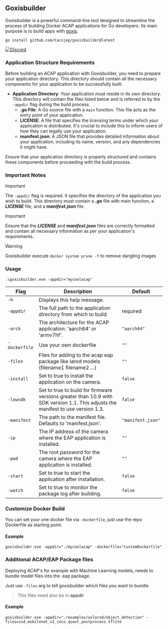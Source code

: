 ## Goxisbuilder

Goxisbuilder is a powerful command-line tool designed to streamline the process of building Docker ACAP applications for Go developers. 
Its main purpose is to build apps with [goxis](https://github.com/Cacsjep/goxis).

```shell
go install github.com/Cacsjep/goxisbuilder@latest
```

[![Discord](https://img.shields.io/badge/Discord-Join%20us-blue?style=for-the-badge&logo=discord)](https://discord.gg/we6EqDSJ)

### Application Structure Requirements
Before building an ACAP application with Goxisbuilder, you need to prepare your application directory. This directory should contain all the necessary components for your application to be successfully built:

- **Application Directory**: Your application must reside in its own directory. This directory will contain the files listed below and is referred to by the `-appdir` flag during the build process.
  - **.go File**: A Go source file with a `main` function. This file acts as the entry point of your application.
  - **LICENSE**: A file that specifies the licensing terms under which your application is distributed. It's crucial to include this to inform users of how they can legally use your application.
  - **manifest.json**: A JSON file that provides detailed information about your application, including its name, version, and any dependencies it might have.

Ensure that your application directory is properly structured and contains these components before proceeding with the build process.

### Important Notes
> [!IMPORTANT] 
> The `-appdir` flag is required. It specifies the directory of the application you wish to build. 
> This directory must contain a ***.go*** file with main function, a ***LICENSE*** file, and a ***manifest.json*** file.

> [!IMPORTANT] 
> Ensure that the ***LICENSE*** and ***manifest.json*** files are correctly formatted and contain all necessary information as per your application's requirements.

> [!WARNING] 
> Goxisbuilder execute ```docker system prune -f``` to remove dangling images 

### Usage

```shell
.\goxisbuilder.exe -appdir="mycoolacap"
```

| Flag              | Description                                                                                                                      | Default           |
| ----------------- | -------------------------------------------------------------------------------------------------------------------------------- | ----------------- |
| `-h`              | Displays this help message.                                                                                                      |                   |
| `-appdir`         | The full path to the application directory from which to build.                                                                  | required          |
| `-arch`           | The architecture for the ACAP application: 'aarch64' or 'armv7hf'.                                                               | `"aarch64"`       |
| `-dockerfile`     | Use your own dockerfile                                                                                                          | `""`       |
| `-files`          | Files for adding to the acap eap package like larod models (filename1 filename2 ...)                                             | `""`       |
| `-install`        | Set to true to install the application on the camera.                                                                            | `false`           |
| `-lowsdk`         | Set to true to build for firmware versions greater than 10.9 with SDK version 1.1. This adjusts the manifest to use version 1.3. | `false`           |
| `-manifest`       | The path to the manifest file. Defaults to 'manifest.json'.                                                                      | `"manifest.json"` |
| `-ip`             | The IP address of the camera where the EAP application is installed.                                                             | `""`              |
| `-pwd`            | The root password for the camera where the EAP application is installed.                                                         | `""`              |
| `-start`          | Set to true to start the application after installation.                                                                         | `false`           |
| `-watch`          | Set to true to monitor the package log after building.                                                                           | `false`           |

### Customize Docker Build
You can set your one docker file via `-dockerfile`,
just use the repo Dockerfile as starting point.

#### Example
```
goxisbuilder.exe -appdir="./mycoolacap" -dockerfile="CustomDockerfile"
```


### Additional ACAP/EAP Package files
Deploying ACAP's for example with Machine Learning models,
needs to bundle model files into the .eap package.

Just use `-files` arg to tell goxisbuilder which files you want to bundle.
>This files need also be in **appdir**

#### Example
```
goxisbuilder.exe -appdir="./examples/axlarod/object_detection" -files=ssd_mobilenet_v2_coco_quant_postprocess.tflite
```